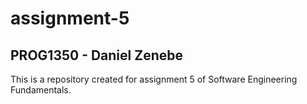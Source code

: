 # assignment-5
## PROG1350 - Daniel Zenebe

This is a repository created for assignment 5 of Software Engineering Fundamentals.
